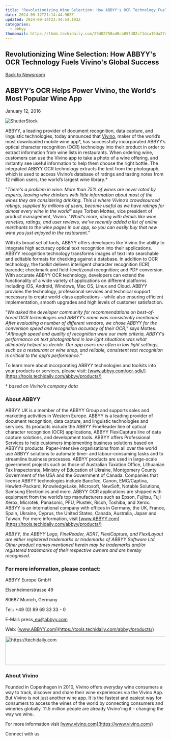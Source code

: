 ```yaml
---
title: "Revolutionizing Wine Selection: How ABBYY's OCR Technology Fuels Vivino's Global Success"
date: 2024-09-12T21:14:44.962Z
updated: 2024-09-14T23:44:54.193Z
categories:
  - abbyy
thumbnail: https://thmb.techidaily.com/29d02750ad0cb057d82cf1dca19da27d5429074e0ee73dae3abc4f97673bc3bc.jpg
---
```


## Revolutionizing Wine Selection: How ABBYY's OCR Technology Fuels Vivino's Global Success

[Back to Newsroom](https://tools.techidaily.com/abbyy/products/)

## ABBYY’s OCR Helps Power Vivino, the World’s Most Popular Wine App

January 12, 2016

![ShutterStock](https://content.abbyy.com/-/media/project/abbyy/abbyy/branchtemplates/shutterstock_1272462163_1296-x-729.jpg?h=729&iar=0&w=1296)

ABBYY, a leading provider of document recognition, data capture, and linguistic technologies, today announced that [Vivino](https://www.vivino.com/), maker of the world’s most downloaded mobile wine app\*, has successfully incorporated ABBYY’s optical character recognition (OCR) technology into their product in order to extract information from wine lists in restaurants. When ordering wine, customers can use the Vivino app to take a photo of a wine offering, and instantly see useful information to help them choose the right bottle. The integrated ABBYY OCR technology extracts the text from the photograph, which is used to access Vivino’s database of ratings and tasting notes from 12 million users, the world’s largest wine library.\* 

"_There's a problem in wine: More than 75% of wines are never rated by experts, leaving wine drinkers with little information about most of the wines they are considering drinking. This is where Vivino’s crowdsourced ratings, supplied by millions of users, become useful as we have ratings for almost every wine in the world"_ says Torben Mottes, vice president of product management, Vivino. "_What’s more, along with details like wine varieties, ratings, and user reviews, we've recently added a list of online merchants to the wine pages in our app, so you can easily buy that new wine you just enjoyed in the restaurant._"

With its broad set of tools, ABBYY offers developers like Vivino the ability to integrate high accuracy optical text recognition into their applications. ABBYY recognition technology transforms images of text into searchable and editable formats for checking against a database. In addition to OCR technology, the toolkit delivers intelligent character recognition (ICR), barcode; checkmark and field-level/zonal recognition; and PDF conversion. With accurate ABBYY OCR technology, developers can extend the functionality of a wide variety of applications on different platforms including iOS, Android, Windows, Mac OS, Linux and Cloud. ABBYY provides the technology, professional services and technical support necessary to create world-class applications – while also ensuring efficient implementation, smooth upgrades and high levels of customer satisfaction.

"_We asked the developer community for recommendations on best-of-breed OCR technologies and ABBYY’s name was consistently mentioned. After evaluating a number of different vendors, we chose ABBYY for the conversion speed and recognition accuracy of their OCR,_" says Mottes. "_Although speed and quality of recognition were our main criteria, ABBYY’s performance on text photographed in low light situations was what ultimately helped us decide. Our app users are often in low light settings, such as a restaurant or wine shop, and reliable, consistent text recognition is critical to the app’s performance._"

To learn more about incorporating ABBYY technologies and toolkits into your products or services, please visit: [www.abbyy.com/ocr-sdk/](https://tools.techidaily.com/abbyy/products/)

\* _based on Vivino’s company data_

### About ABBYY

ABBYY UK is a member of the ABBYY Group and supports sales and marketing activities in Western Europe. ABBYY is a leading provider of document recognition, data capture, and linguistic technologies and services. Its products include the ABBYY FineReader line of optical character recognition (OCR) applications, ABBYY FlexiCapture line of data capture solutions, and development tools. ABBYY offers Professional Services to help customers implementing business solutions based on ABBYY’s products. Paper-intensive organisations from all over the world use ABBYY solutions to automate time- and labour-consuming tasks and to streamline business processes. ABBYY products are used in large-scale government projects such as those of Australian Taxation Office, Lithuanian Tax Inspectorate, Ministry of Education of Ukraine, Montgomery County Government of the USA and the Government of Canada. Companies that license ABBYY technologies include BancTec, Canon, EMC/Captiva, Hewlett-Packard, KnowledgeLake, Microsoft, NewSoft, Notable Solutions, Samsung Electronics and more. ABBYY OCR applications are shipped with equipment from the world’s top manufacturers such as Epson, Fujitsu, Fuji Xerox, Microtek, Panasonic, PFU, Plustek, Ricoh, Toshiba, and Xerox. ABBYY is an international company with offices in Germany, the UK, France, Spain, Ukraine, Cyprus, the United States, Canada, Australia, Japan and Taiwan. For more information, visit [www.ABBYY.com](https://tools.techidaily.com/abbyy/products/)

_ABBYY, the ABBYY Logo, FineReader, ADRT, FlexiCapture, and FlexiLayout are either registered trademarks or trademarks of ABBYY Software Ltd. Other product names mentioned herein may be trademarks and/or registered trademarks of their respective owners and are hereby recognised._

### For more information, please contact:

ABBYY Europe GmbH

Elsenheimerstrasse 49

80687 Munich, Germany

Tel.: +49 (0) 89 69 33 33 - 0

E-Mail: press\_eu@abbyy.com

Web: [www.ABBYY.com](https://tools.techidaily.com/abbyy/products/)

<!-- affiliate ads begin -->
<a href="https://ephamedtechinc.pxf.io/c/5597632/2136624/26400" target="_top" id="2136624">
  <img src="//a.impactradius-go.com/display-ad/26400-2136624" border="0" alt="https://techidaily.com" width="728" height="90"/>
</a>
<img height="0" width="0" src="https://ephamedtechinc.pxf.io/i/5597632/2136624/26400" style="position:absolute;visibility:hidden;" border="0" />
<!-- affiliate ads end -->

### About Vivino

Founded in Copenhagen in 2010, Vivino offers everyday wine consumers a way to track, discover and share their wine experiences via the Vivino App. But Vivino is not just another wine app. It is the fastest and easiest way for consumers to access the wines of the world by connecting consumers and wineries globally. 11.5 million people are already Vivino'ing it - changing the way we wine.

For more information visit [www.vivino.com](https://www.vivino.com/) 

Connect with us

<ins class="adsbygoogle"
     style="display:block"
     data-ad-format="autorelaxed"
     data-ad-client="ca-pub-7571918770474297"
     data-ad-slot="1223367746"></ins>

<ins class="adsbygoogle"
     style="display:block"
     data-ad-client="ca-pub-7571918770474297"
     data-ad-slot="8358498916"
     data-ad-format="auto"
     data-full-width-responsive="true"></ins>



